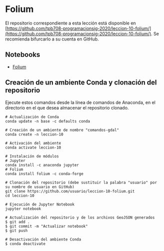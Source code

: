 # Folium

El repositorio correspondiente a esta lección está disponible en [https://github.com/tpb708-programacionsig-2020/leccion-10-folium/](https://github.com/tpb708-programacionsig-2020/leccion-10-folium/). Se recomienda bifurcarlo a su cuenta en GitHub.

## Notebooks
- [Folium](https://github.com/tpb708-programacionsig-2020/leccion-10-folium/blob/master/folium.ipynb)

## Creación de un ambiente Conda y clonación del repositorio
Ejecute estos comandos desde la línea de comandos de Anaconda, en el directorio en el que desea almacenar el repositorio clonado.
```shell
# Actualización de Conda
conda update -n base -c defaults conda

# Creación de un ambiente de nombre "comandos-gdal"
conda create -n leccion-10

# Activación del ambiente
conda activate leccion-10

# Instalación de módulos
# Jupyter
conda install -c anaconda jupyter
# Folium
conda install folium -c conda-forge

# Clonación del repositorio (debe sustituir la palabra "usuario" por su nombre de usuario en GitHub)
git clone https://github.com/usuario/leccion-10-folium.git
cd leccion-10

# Ejecución de Jupyter Notebook
jupyter notebook

# Actualización del repositorio y de los archivos GeoJSON generados
$ git add .
$ git commit -m "Actualizar notebook"
$ git push

# Desactivación del ambiente Conda
$ conda deactivate
```
